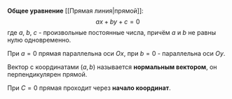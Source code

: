 **Общее уравнение** [[Прямая линия|прямой]]:$$ax + by + c = 0$$где $a$, $b$, $c$ - произвольные постоянные числа, причём $a$ и $b$ не равны нулю одновременно.

При $a=0$ прямая параллельна оси $Ox$, при $b=0$ - параллельна оси $Oy$.

Вектор с координатами $(a,b)$ называется **нормальным вектором**, он перпендикулярен прямой.

При $C=0$ прямая проходит через **начало координат**.
